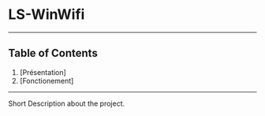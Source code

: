  # LS-WinWifi
***

## Table of Contents
1. [Présentation]
2. [Fonctionement]
***
Short Description about the project.
